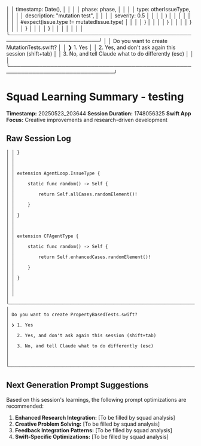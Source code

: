 │ │                         timestamp: Date(),                               │ │
│ │                         phase: phase,                                    │ │
│ │                         type: otherIssueType,                            │ │
│ │                         description: "mutation test",                    │ │
│ │                         severity: 0.5                                    │ │
│ │                     )                                                    │ │
│ │                                                                          │ │
│ │                     #expect(issue.type != mutatedIssue.type)             │ │
│ │                 }                                                        │ │
│ │             }                                                            │ │
│ │         }                                                                │ │
│ │     }                                                                    │ │
│ │ }                                                                        │ │
│ │                                                                          │ │
│ ╰──────────────────────────────────────────────────────────────────────────╯ │
│ Do you want to create MutationTests.swift?                                   │
│ ❯ 1. Yes                                                                     │
│   2. Yes, and don't ask again this session (shift+tab)                       │
│   3. No, and tell Claude what to do differently (esc)                        │
│                                                                              │
╰──────────────────────────────────────────────────────────────────────────────╯




# Squad Learning Summary - testing
**Timestamp:** 20250523_203644
**Session Duration:** 1748056325
**Swift App Focus:** Creative improvements and research-driven development

## Raw Session Log
```
│ │ }                                                                        │ │
│ │                                                                          │ │
│ │ extension AgentLoop.IssueType {                                          │ │
│ │     static func random() -> Self {                                       │ │
│ │         return Self.allCases.randomElement()!                            │ │
│ │     }                                                                    │ │
│ │ }                                                                        │ │
│ │                                                                          │ │
│ │ extension CFAgentType {                                                  │ │
│ │     static func random() -> Self {                                       │ │
│ │         return Self.enhancedCases.randomElement()!                       │ │
│ │     }                                                                    │ │
│ │ }                                                                        │ │
│ │                                                                          │ │
│ ╰──────────────────────────────────────────────────────────────────────────╯ │
│ Do you want to create PropertyBasedTests.swift?                              │
│ ❯ 1. Yes                                                                     │
│   2. Yes, and don't ask again this session (shift+tab)                       │
│   3. No, and tell Claude what to do differently (esc)                        │
│                                                                              │
╰──────────────────────────────────────────────────────────────────────────────╯
```

## Next Generation Prompt Suggestions
Based on this session's learnings, the following prompt optimizations are recommended:

1. **Enhanced Research Integration:** [To be filled by squad analysis]
2. **Creative Problem Solving:** [To be filled by squad analysis] 
3. **Feedback Integration Patterns:** [To be filled by squad analysis]
4. **Swift-Specific Optimizations:** [To be filled by squad analysis]

